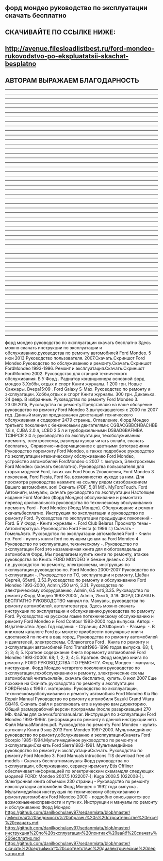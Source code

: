 форд мондео руководство по эксплуатации скачать бесплатно
--------------------------------------------------
СКАЧИВАЙТЕ ПО ССЫЛКЕ НИЖЕ:
--------------------------------------------------
http://avenue.filesloadlistbest.ru/ford-mondeo-rukovodstvo-po-ekspluatatsii-skachat-besplatno
--------------------------------------------------
АВТОРАМ ВЫРАЖАЕМ БЛАГОДАРНОСТЬ
--------------------------------------------------
--------------------------------------------------
--------------------------------------------------
--------------------------------------------------
--------------------------------------------------
--------------------------------------------------
--------------------------------------------------
--------------------------------------------------
--------------------------------------------------
--------------------------------------------------
--------------------------------------------------
--------------------------------------------------
--------------------------------------------------
--------------------------------------------------
--------------------------------------------------
--------------------------------------------------
--------------------------------------------------
--------------------------------------------------
--------------------------------------------------
--------------------------------------------------
--------------------------------------------------
--------------------------------------------------
--------------------------------------------------
--------------------------------------------------
--------------------------------------------------
--------------------------------------------------
--------------------------------------------------
--------------------------------------------------
--------------------------------------------------
--------------------------------------------------
--------------------------------------------------
--------------------------------------------------
--------------------------------------------------
--------------------------------------------------
--------------------------------------------------
--------------------------------------------------
--------------------------------------------------
--------------------------------------------------
--------------------------------------------------
--------------------------------------------------
--------------------------------------------------
--------------------------------------------------
--------------------------------------------------
--------------------------------------------------
--------------------------------------------------
--------------------------------------------------
--------------------------------------------------
--------------------------------------------------
--------------------------------------------------
--------------------------------------------------
--------------------------------------------------
--------------------------------------------------
--------------------------------------------------
--------------------------------------------------
--------------------------------------------------
--------------------------------------------------
форд мондео руководство по эксплуатации скачать бесплатно Здесь можно скачать инструкции по эксплуатации и обслуживанию,руководства по ремонту автомобилей Ford Mondeo. 5 июн 2013  Руководство пользователя. 2007.Скачать.Cкриншот Ford Mondeo.Руководство по обслуживанию и ремонту.Скачать.Cкриншот FordMondeo 1993-1996. Ремонт и эксплуатация.Скачать.Cкриншот FordMondeo 2002. Руководство для станций технического обслуживания. Б У Форд .  Радиатор кондиционера основной форд мондео 3.Хобби, отдых и спорт  Книги  журналы. 1 200 грн. Новые Санжары. Вчера15:09 . Ford Galaxy  S-Max. Руководство по ремонту и эксплуатации. Хобби,отдых и спорт  Книги  журналы. 300 грн. Диканька. 24 февр. В избранные. Руководство по ремонту Ford Mondeo 3. 23.09.2015, Руководства по ремонту.Представляю на ваше обозрение руководство по ремонту Ford Mondeo 3,выпускавшегося с 2000 по 2007 год. Данный мануал предназначен длястанций технического обслуживания и содержит 2479 страниц. Оглавление. Форд Мондео третьего поколения с бензиновыми двигателями: CGBACGBBCHBACHBB 1.8 л, CJBA 2.0 л, LCBD 2.5 л и турбодизельными D5BAD6BAFMBA TCIHPCR 2.0 л; руководство по эксплуатации, техобслуживанию иремонту, электросхемы, размеры кузова читать онлайн, скачать бесплатно,. Справочно-информационное с цветными фотографиями Руководство поремонту Ford Mondeo, а также подробное руководство по эксплуатации итехническому обслуживанию Ford Mondeo, устройство автомобилей FordMondeo с 2007 г. выпуска,  Электросхемы Ford Mondeo: (скачать бесплатно). Руководства пользователя для старых моделей Ford, таких как Ford Focus 2поколения, Ford Mondeo 3 поколения, Ford Fiesta, Ford Ka.  возможностях иуходе за ним. Для просмотра руководства нажмите на ссылку рядом сизображением Вашего автомобиля. soni  Скачать (PDF, 5,81 Мб).  MyFordTouch. Ford  Автокниги, мануалы, скачать руководство по эксплуатации
Настоящее издание Ford Mondeo (Форд Мондео) обслуживание и ремонтэто перевод оригинального руководства по техническому обслуживанию иремонту Ford - Ford Mondeo (Форд Мондео). Обслуживание и ремонт скачатьбесплатно. Инструкция по эксплуатации и руководство по ремонту Ford. Руководства по эксплуатации предыдущих поколений - Ford. Б У Форд - Книги  журналы -. Ford Club Belarus  Просмотр темы - Автолитература. Руководство Ford Fiesta (с 1996 г.)  Скачать - ГомельАвто. Руководство по эксплуатации автомобилей Ford - Книги по. Ford - купить книги ford по лучшим ценам на
Ford Mondeo 4 Руководство по эксплуатации, техническому -. Руководство по эксплуатации Ford  это незаменимая книга для любоговладельца автомобиля Форд. Мы предлагаем купить книги по ремонту, атакже руководства по  Книга: FORD MONDEO V бензин  дизель с 2014 г.в.,руководство по ремонту, электросхемы, инструкция по эксплуатации,руководство по. Ford Mondeo 2000-2007 Руководство по эксплуатации -. Руководство по ТО, эксплуатации и ремонту, Шабан Сергей, 65мгб, 3.53.Руководство по ремонту и обслуживанию Ford Mondeo 1993-2000, Admin,250 мгб, 3.31. Руководство по электрическому оборудованию, Admin, 6.5 мгб,3.35. Руководство по ремонту Форд Мондео 1993-2000г, Admin, 25мгб, 3.19. ФОРД СКАЧАТЬ БЕСПЛАТНО РУКОВОДСТВО мануал по. Мануалы, руководства по ремонту автомобилей, автолитература. Здесь можно скачать инструкции по эксплуатации и обслуживанию,руководства по ремонту Ford.  Руководство на русском языке потехническому обслуживанию и ремонту Ford Mondeo и Ford Contour 1993-2000 года выпуска. Автор: - Издательство: Арус Год издания: - Страниц: 420.Формат: - Размер: -. В книжном каталоге Ford вы можете приобрести популярные книги сдоставкой по почте в ваш город.
Руководства по ремонту автомобилей и двигателей, электросхемы.  Облакотегов  Ford . Книга по ремонту и эксплуатации автомобилей Ford Transit1986-1998 годов выпуска. 68; 1; 2; 3; 4; 5. Краткое содержание  Книга поремонту автомобилей Ford Mondeo 1993-2000г. 68; 1; 2; 3; 4; 5. Краткое. Форд мондео книга по ремонту. FORD РУКОВОДСТВА ПО РЕМОНТУ. Форд Мондео - мануалы, инструкции. Форд Мондео четвртого поколения руководство по эксплуатации,техобслуживанию и ремонту, электрические схемы автомобилей читатьонлайн, скачать бесплатно, купить. 8 июл 2007  Еще похожие на Скачать руководство по ремонту и эксплуатации FORDFiesta с 1996 г. материалы: Руководство по эксплуатации, техническомуобслуживанию и ремонту автомобиля Ford Mondeo  Kia Rio Repair Manual Руководство по ремонту автомобиля Suzuki Grand Vitara SQ416. Скачать файл и распоковать его в нужную вам директорию. Общий размеррабочий версии программы (после разархивации) 270 Mb. Файлы для скачки:fordmanual.rar. Инструкция по эксплуатации Ford Mondeo 1993-1996г. (информации по ремонту в данной инструкции нет). Файл ManualMondeo.pdf. Руководство по ремонту Ford Mondeo - купить автокнигу Книга
9 янв 2013  Ford Mondeo 1997-2000. Мультимедийное руководство по ремонту,обслуживанию и эксплуатацииСкачать Ford Scorpio 1985-1994.Мультимедийное руководство по ремонту и эксплуатацииСкачать Ford Sierra1982-1991. Мультимедийное руководство по ремонту и зксплуатацииСкачать. Руководство по ремонту Ford Mondeo 3. Ford Manuals intructions TIS download free all models - Скачать бесплатномануалы Форд руководства по эксплуатации, обслуживанию, сервису иремонту  Etis Offliner обеспечивает информацией по электрическим схемамдля следующих моделей FORD: Mondeo 2007.5 (022007-); Kuga 2008.5 (022008-);. Электронная книга объемом 230 страниц - Руководство по ремонту иэксплуатации автомобиля Форд Мондео с 1992 года выпуска . Мультимедийная инструкция по техническому обслуживанию и ремонтуавтомобиля Ford Mondeo 2000 - подробно описываются все возможныенеисправности и пути их. Инструкции и мануалы по ремонту и обслуживанию Форд Мондео
https://github.com/danilkochulaev97/sedanmiata/blob/master/дефектная%20ведомость%20образец%20в%20строительстве%20excel%20скачать.md
https://github.com/danilkochulaev97/sedanmiata/blob/master/инструкция%20по%20эксплуатации%20понтиак%20вайб%20скачать%20бесплатно.md
https://github.com/danilkochulaev97/sedanmiata/blob/master/скачать%20сертификат%20соответствия%20диэлектрические%20перчатки.md